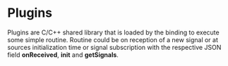 # Plugins

Plugins are C/C++ shared library that is loaded by the binding to execute some
simple routine. Routine could be on reception of a new signal or at sources
initialization time or signal subscription with the respective JSON field
**onReceived**, **init** and **getSignals**.
